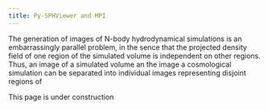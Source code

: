 ```yaml
---
title: Py-SPHViewer and MPI
---
```


The generation of images of N-body hydrodynamical simulations is an embarrassingly parallel problem, in the sence that the projected density field of one region of the simulated volume is independent on other regions. Thus, an image of a simulated volume an the image a cosmological simulation can be separated into individual images representing disjoint regions of 

This page is under construction
